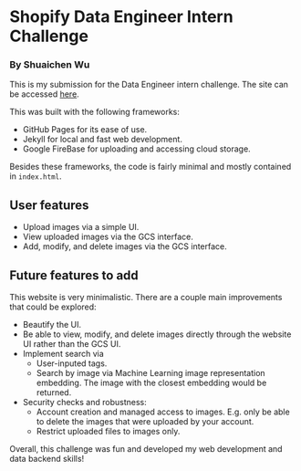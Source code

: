 # Shopify Data Engineer Intern Challenge
### By Shuaichen Wu

This is my submission for the Data Engineer intern challenge. The site can be accessed [here](https://shuaichen.github.io/data-intern-challenge-test1/).

This was built with the following frameworks:
* GitHub Pages for its ease of use.
* Jekyll for local and fast web development.
* Google FireBase for uploading and accessing cloud storage.

Besides these frameworks, the code is fairly minimal and mostly contained in `index.html`.

## User features
* Upload images via a simple UI.
* View uploaded images via the GCS interface.
* Add, modify, and delete images via the GCS interface.

## Future features to add
This website is very minimalistic. There are a couple main improvements that could be explored:
* Beautify the UI.
* Be able to view, modify, and delete images directly through the website UI rather than the GCS UI.
* Implement search via 
    * User-inputed tags.
    * Search by image via Machine Learning image representation embedding. The image with the closest embedding would be returned.
* Security checks and robustness:
    * Account creation and managed access to images. E.g. only be able to delete the images that were uploaded by your account.
    * Restrict uploaded files to images only.
    
Overall, this challenge was fun and developed my web development and data backend skills!